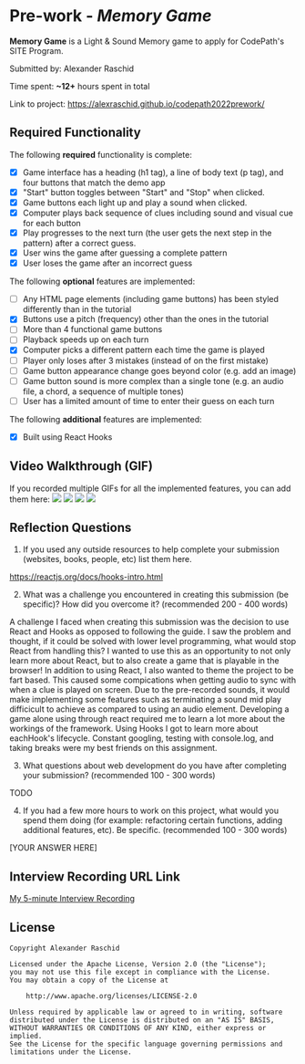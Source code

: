 # Pre-work - *Memory Game*

**Memory Game** is a Light & Sound Memory game to apply for CodePath's SITE Program. 

Submitted by: Alexander Raschid

Time spent: **~12+** hours spent in total

Link to project: https://alexraschid.github.io/codepath2022prework/

## Required Functionality

The following **required** functionality is complete:

* [x] Game interface has a heading (h1 tag), a line of body text (p tag), and four buttons that match the demo app
* [x] "Start" button toggles between "Start" and "Stop" when clicked. 
* [x] Game buttons each light up and play a sound when clicked. 
* [x] Computer plays back sequence of clues including sound and visual cue for each button
* [x] Play progresses to the next turn (the user gets the next step in the pattern) after a correct guess. 
* [x] User wins the game after guessing a complete pattern
* [x] User loses the game after an incorrect guess

The following **optional** features are implemented:

* [ ] Any HTML page elements (including game buttons) has been styled differently than in the tutorial
* [x] Buttons use a pitch (frequency) other than the ones in the tutorial
* [ ] More than 4 functional game buttons
* [ ] Playback speeds up on each turn
* [x] Computer picks a different pattern each time the game is played
* [ ] Player only loses after 3 mistakes (instead of on the first mistake)
* [ ] Game button appearance change goes beyond color (e.g. add an image)
* [ ] Game button sound is more complex than a single tone (e.g. an audio file, a chord, a sequence of multiple tones)
* [ ] User has a limited amount of time to enter their guess on each turn

The following **additional** features are implemented:

- [x] Built using React Hooks

## Video Walkthrough (GIF)

If you recorded multiple GIFs for all the implemented features, you can add them here:
![](gif1-link-here)
![](gif2-link-here)
![](gif3-link-here)
![](gif4-link-here)

## Reflection Questions
1. If you used any outside resources to help complete your submission (websites, books, people, etc) list them here.

https://reactjs.org/docs/hooks-intro.html

2. What was a challenge you encountered in creating this submission (be specific)? How did you overcome it? (recommended 200 - 400 words) 

A challenge I faced when creating this submission was the decision to use React and Hooks as opposed to following the guide. I saw the problem and thought, if it could be solved with lower level programming, what would stop React from handling this? I wanted to use this as an opportunity to not only learn more about React, but to also create a game that is playable in the browser! In addition to using React, I also wanted to theme the project to be fart based. This caused some compications when getting audio to sync with when a clue is played on screen. Due to the pre-recorded sounds, it would make implementing some features such as terminating a sound mid play difficicult to achieve as compared to using an audio element. Developing a game alone using through react required me to learn a lot more about the workings of the framework. Using Hooks I got to learn more about eachHook's lifecycle. Constant googling, testing with console.log, and taking breaks were my best friends on this assignment.

3. What questions about web development do you have after completing your submission? (recommended 100 - 300 words)

TODO

4. If you had a few more hours to work on this project, what would you spend them doing (for example: refactoring certain functions, adding additional features, etc). Be specific. (recommended 100 - 300 words) 

[YOUR ANSWER HERE]



## Interview Recording URL Link

[My 5-minute Interview Recording](your-link-here)


## License

    Copyright Alexander Raschid

    Licensed under the Apache License, Version 2.0 (the "License");
    you may not use this file except in compliance with the License.
    You may obtain a copy of the License at

        http://www.apache.org/licenses/LICENSE-2.0

    Unless required by applicable law or agreed to in writing, software
    distributed under the License is distributed on an "AS IS" BASIS,
    WITHOUT WARRANTIES OR CONDITIONS OF ANY KIND, either express or implied.
    See the License for the specific language governing permissions and
    limitations under the License.
